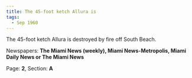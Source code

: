 ```yaml
---  
title: The 45-foot ketch Allura is  
tags:  
  - Sep 1960  
---  
```

  
The 45-foot ketch Allura is destroyed by fire off South Beach.  
  
Newspapers: **The Miami News (weekly), Miami News-Metropolis, Miami Daily News or The Miami News**  
  
Page: **2**, Section: **A** 
